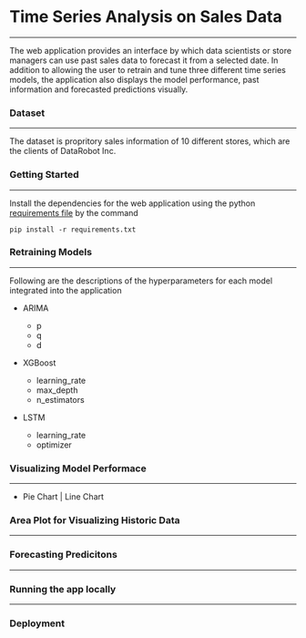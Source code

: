 # Time Series Analysis on Sales Data

---
The web application provides an interface by which data scientists or store managers can use past sales data to forecast it from a selected date. In addition to allowing the user to retrain and tune three different time series models, the application also displays the model performance, past information and forecasted predictions visually.


### Dataset
---
The dataset is propritory sales information of 10 different stores, which are the clients of DataRobot Inc.


### Getting Started
---
Install the dependencies for the web application using the python [requirements file](https://github.com/srjit/sales-time-series-analysis/blob/master/src/app/requirements.txt) by the command

```
pip install -r requirements.txt
```

### Retraining Models
---

Following are the descriptions of the hyperparameters for each model integrated into the application

- ARIMA

	* p
	* q
	* d
	
- XGBoost

	* learning_rate
	* max_depth
    * n_estimators
  
- LSTM

	* learning_rate
	* optimizer

### Visualizing Model Performace
---

- Pie Chart | Line Chart
 
### Area Plot for Visualizing Historic Data
---
 
### Forecasting Predicitons
---
	
 
### Running the app locally
---
 

### Deployment
